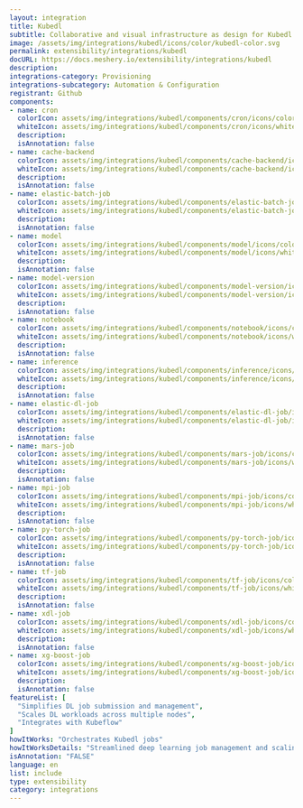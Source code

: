 ```yaml
---
layout: integration
title: Kubedl
subtitle: Collaborative and visual infrastructure as design for Kubedl
image: /assets/img/integrations/kubedl/icons/color/kubedl-color.svg
permalink: extensibility/integrations/kubedl
docURL: https://docs.meshery.io/extensibility/integrations/kubedl
description: 
integrations-category: Provisioning
integrations-subcategory: Automation & Configuration
registrant: Github
components: 
- name: cron
  colorIcon: assets/img/integrations/kubedl/components/cron/icons/color/cron-color.svg
  whiteIcon: assets/img/integrations/kubedl/components/cron/icons/white/cron-white.svg
  description: 
  isAnnotation: false
- name: cache-backend
  colorIcon: assets/img/integrations/kubedl/components/cache-backend/icons/color/cache-backend-color.svg
  whiteIcon: assets/img/integrations/kubedl/components/cache-backend/icons/white/cache-backend-white.svg
  description: 
  isAnnotation: false
- name: elastic-batch-job
  colorIcon: assets/img/integrations/kubedl/components/elastic-batch-job/icons/color/elastic-batch-job-color.svg
  whiteIcon: assets/img/integrations/kubedl/components/elastic-batch-job/icons/white/elastic-batch-job-white.svg
  description: 
  isAnnotation: false
- name: model
  colorIcon: assets/img/integrations/kubedl/components/model/icons/color/model-color.svg
  whiteIcon: assets/img/integrations/kubedl/components/model/icons/white/model-white.svg
  description: 
  isAnnotation: false
- name: model-version
  colorIcon: assets/img/integrations/kubedl/components/model-version/icons/color/model-version-color.svg
  whiteIcon: assets/img/integrations/kubedl/components/model-version/icons/white/model-version-white.svg
  description: 
  isAnnotation: false
- name: notebook
  colorIcon: assets/img/integrations/kubedl/components/notebook/icons/color/notebook-color.svg
  whiteIcon: assets/img/integrations/kubedl/components/notebook/icons/white/notebook-white.svg
  description: 
  isAnnotation: false
- name: inference
  colorIcon: assets/img/integrations/kubedl/components/inference/icons/color/inference-color.svg
  whiteIcon: assets/img/integrations/kubedl/components/inference/icons/white/inference-white.svg
  description: 
  isAnnotation: false
- name: elastic-dl-job
  colorIcon: assets/img/integrations/kubedl/components/elastic-dl-job/icons/color/elastic-dl-job-color.svg
  whiteIcon: assets/img/integrations/kubedl/components/elastic-dl-job/icons/white/elastic-dl-job-white.svg
  description: 
  isAnnotation: false
- name: mars-job
  colorIcon: assets/img/integrations/kubedl/components/mars-job/icons/color/mars-job-color.svg
  whiteIcon: assets/img/integrations/kubedl/components/mars-job/icons/white/mars-job-white.svg
  description: 
  isAnnotation: false
- name: mpi-job
  colorIcon: assets/img/integrations/kubedl/components/mpi-job/icons/color/mpi-job-color.svg
  whiteIcon: assets/img/integrations/kubedl/components/mpi-job/icons/white/mpi-job-white.svg
  description: 
  isAnnotation: false
- name: py-torch-job
  colorIcon: assets/img/integrations/kubedl/components/py-torch-job/icons/color/py-torch-job-color.svg
  whiteIcon: assets/img/integrations/kubedl/components/py-torch-job/icons/white/py-torch-job-white.svg
  description: 
  isAnnotation: false
- name: tf-job
  colorIcon: assets/img/integrations/kubedl/components/tf-job/icons/color/tf-job-color.svg
  whiteIcon: assets/img/integrations/kubedl/components/tf-job/icons/white/tf-job-white.svg
  description: 
  isAnnotation: false
- name: xdl-job
  colorIcon: assets/img/integrations/kubedl/components/xdl-job/icons/color/xdl-job-color.svg
  whiteIcon: assets/img/integrations/kubedl/components/xdl-job/icons/white/xdl-job-white.svg
  description: 
  isAnnotation: false
- name: xg-boost-job
  colorIcon: assets/img/integrations/kubedl/components/xg-boost-job/icons/color/xg-boost-job-color.svg
  whiteIcon: assets/img/integrations/kubedl/components/xg-boost-job/icons/white/xg-boost-job-white.svg
  description: 
  isAnnotation: false
featureList: [
  "Simplifies DL job submission and management",
  "Scales DL workloads across multiple nodes",
  "Integrates with Kubeflow"
]
howItWorks: "Orchestrates Kubedl jobs"
howItWorksDetails: "Streamlined deep learning job management and scaling on Kubernetes"
isAnnotation: "FALSE"
language: en
list: include
type: extensibility
category: integrations
---
```

